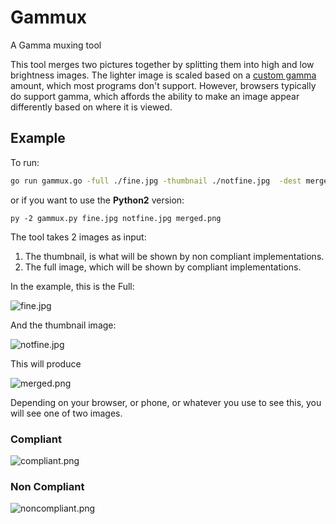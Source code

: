 # Gammux
A Gamma muxing tool

This tool merges two pictures together by splitting them into high 
and low brightness images.   The lighter image is scaled based on a [custom
gamma](http://www.libpng.org/pub/png/spec/1.2/PNG-Chunks.html#C.gAMA]) amount, 
which most programs don't support.   However, browsers typically do support 
gamma, which affords the ability to make an image appear differently based
on where it is viewed.

## Example

To run:

```bash
go run gammux.go -full ./fine.jpg -thumbnail ./notfine.jpg  -dest merged.png
```

or if you want to use the **Python2** version:

```
py -2 gammux.py fine.jpg notfine.jpg merged.png
```

The tool takes 2 images as input:

1. The thumbnail, is what will be shown by non compliant implementations.
2. The full image, which will be shown by compliant implementations.

In the example, this is the Full:

![fine.jpg](https://github.com/carl-mastrangelo/gammux/raw/master/fine.jpg "Fine")

And the thumbnail image:

![notfine.jpg](https://github.com/carl-mastrangelo/gammux/raw/master/notfine.jpg "Not Fine")

This will produce 

![merged.png](https://github.com/carl-mastrangelo/gammux/raw/master/merged.png "Merged")


Depending on your browser, or phone, or whatever you use to see this, you will see one of two 
images.

### Compliant

![compliant.png](https://github.com/carl-mastrangelo/gammux/raw/master/compliant.png "Compliant")

### Non Compliant

![noncompliant.png](https://github.com/carl-mastrangelo/gammux/raw/master/noncompliant.png "Non Compliant")





